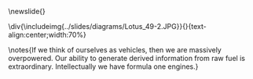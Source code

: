 \newslide{}

\div{\includeimg{../slides/diagrams/Lotus_49-2.JPG}}{}{text-align:center;width:70%}

\notes{If we think of ourselves as vehicles, then we are massively overpowered. Our ability to generate derived information from raw fuel is extraordinary. Intellectually we have formula one engines.}
